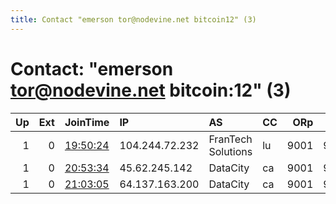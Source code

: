 ```yaml
---
title: Contact "emerson tor@nodevine.net bitcoin12" (3)
---
```


# Contact: "emerson tor@nodevine.net bitcoin:12" (3)

|   Up |   Ext | JoinTime                                                                                            | IP             | AS                 | CC   |   ORp |   Dirp | OS    | Version   | Nickname    |   eFamMembers |
|-----:|------:|:----------------------------------------------------------------------------------------------------|:---------------|:-------------------|:-----|------:|-------:|:------|:----------|:------------|--------------:|
|    1 |     0 | [19:50:24](https://metrics.torproject.org/rs.html#details/3252B355746E7F01FE308A8A757F5D024619A2FF) | 104.244.72.232 | FranTech Solutions | lu   |  9001 |   9000 | Linux | 0.3.5.7   | nodvrelay06 |             1 |
|    1 |     0 | [20:53:34](https://metrics.torproject.org/rs.html#details/315F0BF355D96D678267D7B708127ACBC87BA7E9) | 45.62.245.142  | DataCity           | ca   |  9001 |   9000 | Linux | 0.3.5.8   | nodvrelay10 |            24 |
|    1 |     0 | [21:03:05](https://metrics.torproject.org/rs.html#details/BFABB948738CE0A3614047A2120AAEC04DA61266) | 64.137.163.200 | DataCity           | ca   |  9001 |   9000 | Linux | 0.3.5.8   | nodvrelay11 |            24 |
